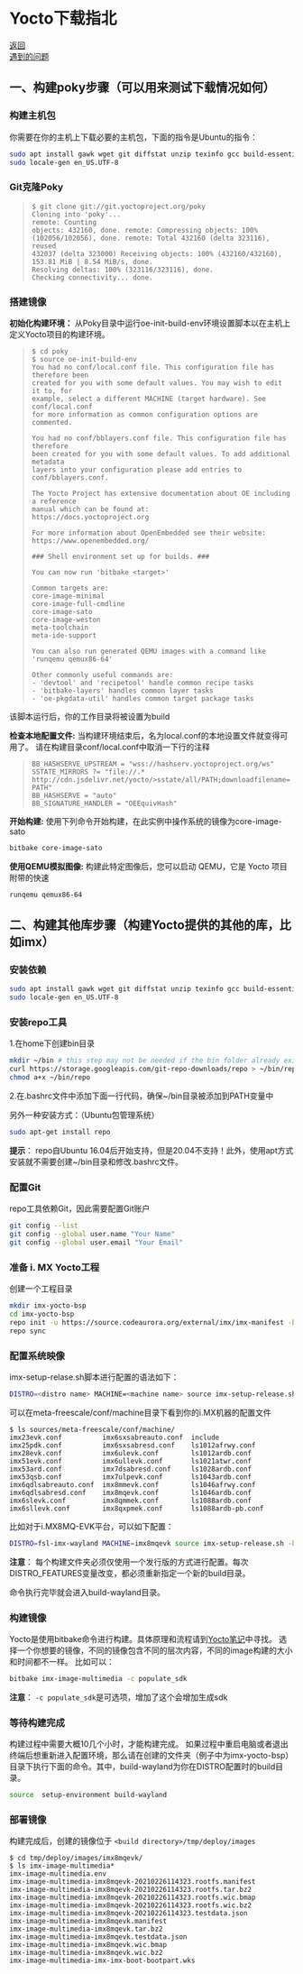 # Yocto下载指北

[返回](./note.md)  
[遇到的问题](./Problem/Index.md)  

## 一、构建poky步骤（可以用来测试下载情况如何）

### 构建主机包

你需要在你的主机上下载必要的主机包，下面的指令是Ubuntu的指令：

```bash
sudo apt install gawk wget git diffstat unzip texinfo gcc build-essential chrpath socat cpio python3 python3-pip python3-pexpect xz-utils debianutils iputils-ping python3-git python3-jinja2 python3-subunit zstd liblz4-tool file locales libacl1
sudo locale-gen en_US.UTF-8
```

### Git克隆Poky

> ```$ git clone git://git.yoctoproject.org/poky```  
> ```Cloning into 'poky'...```  
> ```remote: Counting```  
> ```objects: 432160, done. remote: Compressing objects: 100%```  
> ```(102056/102056), done. remote: Total 432160 (delta 323116), reused```  
> ```432037 (delta 323000) Receiving objects: 100% (432160/432160), 153.81 MiB | 8.54 MiB/s, done.```  
> ```Resolving deltas: 100% (323116/323116), done.```  
> ```Checking connectivity... done.```

### 搭建镜像

**初始化构建环境：** 从Poky目录中运行oe-init-build-env环境设置脚本以在主机上定义Yocto项目的构建环境。

> ```$ cd poky```  
> ```$ source oe-init-build-env```  
> ```You had no conf/local.conf file. This configuration file has therefore been```  
> ```created for you with some default values. You may wish to edit it to, for```  
> ```example, select a different MACHINE (target hardware). See conf/local.conf```  
> ```for more information as common configuration options are commented.```
>
> ```You had no conf/bblayers.conf file. This configuration file has therefore```  
> ```been created for you with some default values. To add additional metadata```  
> ```layers into your configuration please add entries to conf/bblayers.conf.```
>
> ```The Yocto Project has extensive documentation about OE including a reference```  
> ```manual which can be found at:```  
> ```https://docs.yoctoproject.org```
>
> ```For more information about OpenEmbedded see their website:```  
> ```https://www.openembedded.org/```  
>
> ```### Shell environment set up for builds. ###```
>
> ```You can now run 'bitbake <target>'```
>
> ```Common targets are:```  
> ```core-image-minimal```  
> ```core-image-full-cmdline```  
> ```core-image-sato```  
> ```core-image-weston```  
> ```meta-toolchain```  
> ```meta-ide-support```
>
> ```You can also run generated QEMU images with a command like 'runqemu qemux86-64'```
>
> ```Other commonly useful commands are:```  
> ```- 'devtool' and 'recipetool' handle common recipe tasks```  
> ```- 'bitbake-layers' handles common layer tasks```  
> ```- 'oe-pkgdata-util' handles common target package tasks```

该脚本运行后，你的工作目录将被设置为build

**检查本地配置文件:** 当构建环境结束后，名为local.conf的本地设置文件就变得可用了。
请在构建目录conf/local.conf中取消一下行的注释
>```BB_HASHSERVE_UPSTREAM = "wss://hashserv.yoctoproject.org/ws"```  
>```SSTATE_MIRRORS ?= "file://.* http://cdn.jsdelivr.net/yocto/>sstate/all/PATH;downloadfilename=PATH"```  
>```BB_HASHSERVE = "auto"```  
>```BB_SIGNATURE_HANDLER = "OEEquivHash"```

**开始构建:** 使用下列命令开始构建，在此实例中操作系统的镜像为core-image-sato

```bash
bitbake core-image-sato
```

**使用QEMU模拟图像:** 构建此特定图像后，您可以启动 QEMU，它是 Yocto 项目附带的快速

```bash
runqemu qemux86-64
```

## 二、构建其他库步骤（构建Yocto提供的其他的库，比如imx）

### 安装依赖

```bash
sudo apt install gawk wget git diffstat unzip texinfo gcc build-essential chrpath socat cpio python3 python3-pip python3-pexpect xz-utils debianutils iputils-ping python3-git python3-jinja2 python3-subunit zstd liblz4-tool file locales libacl1
sudo locale-gen en_US.UTF-8
```

### 安装repo工具

1.在home下创建bin目录

```bash
mkdir ~/bin # this step may not be needed if the bin folder already exists
curl https://storage.googleapis.com/git-repo-downloads/repo > ~/bin/repo
chmod a+x ~/bin/repo
```

2.在.bashrc文件中添加下面一行代码，确保~/bin目录被添加到PATH变量中

另外一种安装方式：（Ubuntu包管理系统）

```bash
sudo apt-get install repo
```

**提示**：
repo自Ubuntu 16.04后开始支持，但是20.04不支持！此外，使用apt方式安装就不需要创建~/bin目录和修改.bashrc文件。

### 配置Git

repo工具依赖Git，因此需要配置Git账户

```bash
git config --list
git config --global user.name "Your Name"
git config --global user.email "Your Email"
```

### 准备 i. MX Yocto工程

创建一个工程目录

```bash
mkdir imx-yocto-bsp
cd imx-yocto-bsp
repo init -u https://source.codeaurora.org/external/imx/imx-manifest -b imx-linux-zeus -m imx-5.4.47-2.2.0.xml
repo sync
```

### 配置系统映像

imx-setup-relase.sh脚本进行配置的语法如下：

```bash
DISTRO=<distro name> MACHINE=<machine name> source imx-setup-release.sh -b <build dir>
```

可以在meta-freescale/conf/machine目录下看到你的i.MX机器的配置文件

```command
$ ls sources/meta-freescale/conf/machine/
imx23evk.conf          imx6sxsabreauto.conf  include
imx25pdk.conf          imx6sxsabresd.conf    ls1012afrwy.conf
imx28evk.conf          imx6ulevk.conf        ls1012ardb.conf
imx51evk.conf          imx6ullevk.conf       ls1021atwr.conf
imx53ard.conf          imx7dsabresd.conf     ls1028ardb.conf
imx53qsb.conf          imx7ulpevk.conf       ls1043ardb.conf
imx6qdlsabreauto.conf  imx8mmevk.conf        ls1046afrwy.conf
imx6qdlsabresd.conf    imx8mqevk.conf        ls1046ardb.conf
imx6slevk.conf         imx8qmmek.conf        ls1088ardb.conf
imx6sllevk.conf        imx8qxpmek.conf       ls1088ardb-pb.conf
```

比如对于i.MX8MQ-EVK平台，可以如下配置：

```bash
DISTRO=fsl-imx-wayland MACHINE=imx8mqevk source imx-setup-release.sh -b build-wayland
```

**注意**：
每个构建文件夹必须仅使用一个发行版的方式进行配置。每次DISTRO_FEATURES变量改变，都必须重新指定一个新的build目录。

命令执行完毕就会进入build-wayland目录。

### 构建镜像

Yocto是使用bitbake命令进行构建。具体原理和流程请到[Yocto笔记](./note.md)中寻找。
选择一个你想要的镜像，不同的镜像包含不同的层次内容，不同的image构建的大小和时间都不一样。
比如可以：

```bash
bitbake imx-image-multimedia -c populate_sdk
```

**注意**：
`-c populate_sdk`是可选项，增加了这个会增加生成sdk

### 等待构建完成

构建过程中需要大概10几个小时，才能构建完成。
如果过程中重启电脑或者退出终端后想重新进入配置环境，那么请在创建的文件夹（例子中为imx-yocto-bsp）目录下执行下面的命令。其中，build-wayland为你在DISTRO配置时的build目录。

```bash
source  setup-environment build-wayland
```

### 部署镜像

构建完成后，创建的镜像位于 `<build directory>/tmp/deploy/images`

```command
$ cd tmp/deploy/images/imx8mqevk/
$ ls imx-image-multimedia*
imx-image-multimedia.env
imx-image-multimedia-imx8mqevk-20210226114323.rootfs.manifest
imx-image-multimedia-imx8mqevk-20210226114323.rootfs.tar.bz2
imx-image-multimedia-imx8mqevk-20210226114323.rootfs.wic.bmap
imx-image-multimedia-imx8mqevk-20210226114323.rootfs.wic.bz2
imx-image-multimedia-imx8mqevk-20210226114323.testdata.json
imx-image-multimedia-imx8mqevk.manifest
imx-image-multimedia-imx8mqevk.tar.bz2
imx-image-multimedia-imx8mqevk.testdata.json
imx-image-multimedia-imx8mqevk.wic.bmap
imx-image-multimedia-imx8mqevk.wic.bz2
imx-image-multimedia-imx-imx-boot-bootpart.wks
```

